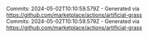 Commits: 2024-05-02T10:10:59.579Z - Generated via https://github.com/marketplace/actions/artificial-grass
<br>
Commits: 2024-05-02T10:10:59.579Z - Generated via https://github.com/marketplace/actions/artificial-grass
<br>
